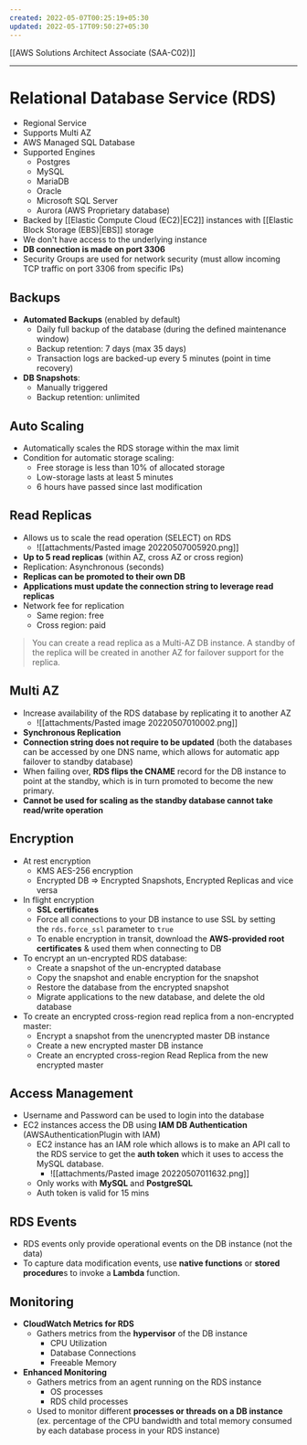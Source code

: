 ```yaml
---
created: 2022-05-07T00:25:19+05:30
updated: 2022-05-17T09:50:27+05:30
---
```

[[AWS Solutions Architect Associate (SAA-C02)]]

---

# Relational Database Service (RDS)
- Regional Service
- Supports Multi AZ
- AWS Managed SQL Database
- Supported Engines
	-   Postgres
	-   MySQL
	-   MariaDB
	-   Oracle
	-   Microsoft SQL Server
	-   Aurora (AWS Proprietary database)
- Backed by [[Elastic Compute Cloud (EC2)|EC2]] instances with [[Elastic Block Storage (EBS)|EBS]] storage
- We don't have access to the underlying instance
- **DB connection is made on port 3306**
- Security Groups are used for network security (must allow incoming TCP traffic on port 3306 from specific IPs)

## Backups
-   **Automated Backups** (enabled by default)
    -   Daily full backup of the database (during the defined maintenance window)
    -   Backup retention: 7 days (max 35 days)
    -   Transaction logs are backed-up every 5 minutes (point in time recovery)
-   **DB Snapshots**:
    -   Manually triggered
    -   Backup retention: unlimited

## Auto Scaling
- Automatically scales the RDS storage within the max limit
- Condition for automatic storage scaling:
    -   Free storage is less than 10% of allocated storage
    -   Low-storage lasts at least 5 minutes
    -   6 hours have passed since last modification

## Read Replicas
- Allows us to scale the read operation (SELECT) on RDS
	- ![[attachments/Pasted image 20220507005920.png]]
- **Up to 5 read replicas** (within AZ, cross AZ or cross region)
- Replication: Asynchronous (seconds)
- **Replicas can be promoted to their own DB**
- **Applications must update the connection string to leverage read replicas**
- Network fee for replication
	- Same region: free
	- Cross region: paid

> You can create a read replica as a Multi-AZ DB instance. A standby of the replica will be created in another AZ for failover support for the replica.

## Multi AZ
- Increase availability of the RDS database by replicating it to another AZ
	- ![[attachments/Pasted image 20220507010002.png]]
- **Synchronous Replication**
- **Connection string does not require to be updated** (both the databases can be accessed by one DNS name, which allows for automatic app failover to standby database)
- When failing over, **RDS flips the CNAME** record for the DB instance to point at the standby, which is in turn promoted to become the new primary.
- **Cannot be used for scaling as the standby database cannot take read/write operation**

## Encryption
- At rest encryption
	- KMS AES-256 encryption
	- Encrypted DB  => Encrypted Snapshots, Encrypted Replicas and vice versa
- In flight encryption
	- **SSL certificates**
	- Force all connections to your DB instance to use SSL by setting the `rds.force_ssl` parameter to `true`
	- To enable encryption in transit, download the **AWS-provided root certificates** & used them when connecting to DB
- To encrypt an un-encrypted RDS database:
    -   Create a snapshot of the un-encrypted database
    -   Copy the snapshot and enable encryption for the snapshot
    -   Restore the database from the encrypted snapshot
    -   Migrate applications to the new database, and delete the old database
- To create an encrypted cross-region read replica from a non-encrypted master:
	- Encrypt a snapshot from the unencrypted master DB instance
	- Create a new encrypted master DB instance
	- Create an encrypted cross-region Read Replica from the new encrypted master

## Access Management
- Username and Password can be used to login into the database
- EC2 instances access the DB using **IAM DB Authentication** (AWSAuthenticationPlugin with IAM)
	- EC2 instance has an IAM role which allows is to make an API call to the RDS service to get the **auth token** which it uses to access the MySQL database.
		- ![[attachments/Pasted image 20220507011632.png]]
	- Only works with **MySQL** and **PostgreSQL**
	- Auth token is valid for 15 mins

## RDS Events
- RDS events only provide operational events on the DB instance (not the data)
- To capture data modification events, use **native functions** or **stored procedure**s to invoke a **Lambda** function.

## Monitoring
- **CloudWatch Metrics for RDS**
	- Gathers metrics from the **hypervisor** of the DB instance
		- CPU Utilization
		- Database Connections
		- Freeable Memory
- **Enhanced Monitoring**
	- Gathers metrics from an agent running on the RDS instance
		- OS processes
		- RDS child processes
	- Used to monitor different **processes or threads on a DB instance** (ex. percentage of the CPU bandwidth and total memory consumed by each database process in your RDS instance)